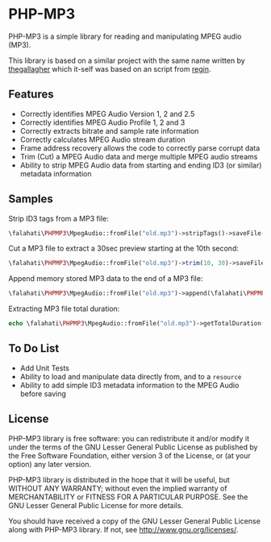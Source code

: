 PHP-MP3
=========================

PHP-MP3 is a simple library for reading and manipulating MPEG audio (MP3).

This library is based on a similar project with the same name written by [thegallagher](https://github.com/thegallagher/PHP-MP3) which it-self was based on an script from [regin](https://web.archive.org/web/20120211192505/http://www.sourcerally.net/Scripts/20-PHP-MP3-Class).

Features
--------

* Correctly identifies MPEG Audio Version 1, 2 and 2.5
* Correctly identifies MPEG Audio Profile 1, 2 and 3
* Correctly extracts bitrate and sample rate information
* Correctly calculates MPEG Audio stream duration
* Frame address recovery allows the code to correctly parse corrupt data
* Trim (Cut) a MPEG Audio data and merge multiple MPEG audio streams
* Ability to strip MPEG Audio data from starting and ending ID3 (or similar) metadata information

Samples
--------

Strip ID3 tags from a MP3 file:
```PHP
\falahati\PHPMP3\MpegAudio::fromFile("old.mp3")->stripTags()->saveFile("new.mp3");
```

Cut a MP3 file to extract a 30sec preview starting at the 10th second:
```PHP
\falahati\PHPMP3\MpegAudio::fromFile("old.mp3")->trim(10, 30)->saveFile("new.mp3");
```

Append memory stored MP3 data to the end of a MP3 file:
```PHP
\falahati\PHPMP3\MpegAudio::fromFile("old.mp3")->append(\falahati\PHPMP3\MpegAudio::fromData(base64_decode("/**BASE64-DATA**/")))->saveFile("new.mp3");
```

Extracting MP3 file total duration:
```PHP
echo \falahati\PHPMP3\MpegAudio::fromFile("old.mp3")->getTotalDuration();
```

To Do List
--------

* Add Unit Tests
* Ability to load and manipulate data directly from, and to a `resource`
* Ability to add simple ID3 metadata information to the MPEG Audio before saving

License
--------

PHP-MP3 library is free software: you can redistribute it and/or modify
it under the terms of the GNU Lesser General Public License as published by
the Free Software Foundation, either version 3 of the License, or
(at your option) any later version.

PHP-MP3 library is distributed in the hope that it will be useful,
but WITHOUT ANY WARRANTY; without even the implied warranty of
MERCHANTABILITY or FITNESS FOR A PARTICULAR PURPOSE.  See the
GNU Lesser General Public License for more details.

You should have received a copy of the GNU Lesser General Public License
along with PHP-MP3 library. If not, see <http://www.gnu.org/licenses/>.